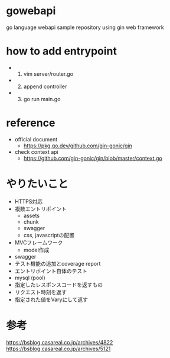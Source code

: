 # gowebapi
go language webapi sample repository using gin web framework

# how to add entrypoint
- 1. vim server/router.go
- 2. append controller
- 3. go run main.go

# reference
- official document
  - https://pkg.go.dev/github.com/gin-gonic/gin
- check context api
  - https://github.com/gin-gonic/gin/blob/master/context.go

# やりたいこと
- HTTPS対応
- 複数エントリポイント
  - assets
  - chunk
  - swagger
  - css, javascriptの配置
- MVCフレームワーク
  - model作成
- swagger
- テスト機能の追加とcoverage report
- エントリポイント自体のテスト
- mysql (pool)
- 指定したレスポンスコードを返すもの
- リクエスト時刻を返す
- 指定された値をVaryにして返す


# 参考
https://bsblog.casareal.co.jp/archives/4822
https://bsblog.casareal.co.jp/archives/5121
